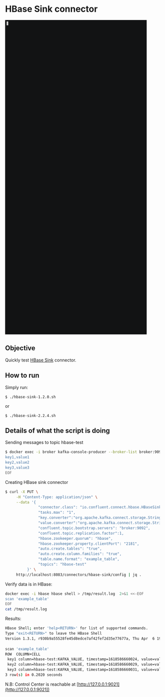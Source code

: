 # HBase Sink connector

![asciinema](https://github.com/vdesabou/gifs/blob/master/connect/connect-hbase-sink/asciinema.gif?raw=true)

## Objective

Quickly test [HBase Sink](https://docs.confluent.io/current/connect/kafka-connect-hbase/index.html#quick-start) connector.

## How to run

Simply run:

```
$ ./hbase-sink-1.2.0.sh
```

or

```
$ ./hbase-sink-2.2.4.sh
```

## Details of what the script is doing

Sending messages to topic hbase-test

```bash
$ docker exec -i broker kafka-console-producer --broker-list broker:9092 --topic hbase-test --property parse.key=true --property key.separator=, << EOF
key1,value1
key2,value2
key3,value3
EOF
```

Creating HBase sink connector

```bash
$ curl -X PUT \
     -H "Content-Type: application/json" \
     --data '{
               "connector.class": "io.confluent.connect.hbase.HBaseSinkConnector",
               "tasks.max": "1",
               "key.converter":"org.apache.kafka.connect.storage.StringConverter",
               "value.converter":"org.apache.kafka.connect.storage.StringConverter",
               "confluent.topic.bootstrap.servers": "broker:9092",
               "confluent.topic.replication.factor":1,
               "hbase.zookeeper.quorum": "hbase",
               "hbase.zookeeper.property.clientPort": "2181",
               "auto.create.tables": "true",
               "auto.create.column.families": "true",
               "table.name.format": "example_table",
               "topics": "hbase-test"
          }' \
     http://localhost:8083/connectors/hbase-sink/config | jq .
```

Verify data is in HBase:

```bash
docker exec -i hbase hbase shell > /tmp/result.log  2>&1 <<-EOF
scan 'example_table'
EOF
cat /tmp/result.log
```

Results:

```bash
HBase Shell; enter 'help<RETURN>' for list of supported commands.
Type "exit<RETURN>" to leave the HBase Shell
Version 1.3.1, r930b9a55528fe45d8edce7af42fef2d35e77677a, Thu Apr  6 19:36:54 PDT 2017

scan 'example_table'
ROW  COLUMN+CELL
 key1 column=hbase-test:KAFKA_VALUE, timestamp=1618586660024, value=value1
 key2 column=hbase-test:KAFKA_VALUE, timestamp=1618586660029, value=value2
 key3 column=hbase-test:KAFKA_VALUE, timestamp=1618586660031, value=value3
3 row(s) in 0.2020 seconds
```


N.B: Control Center is reachable at [http://127.0.0.1:9021](http://127.0.0.1:9021])
